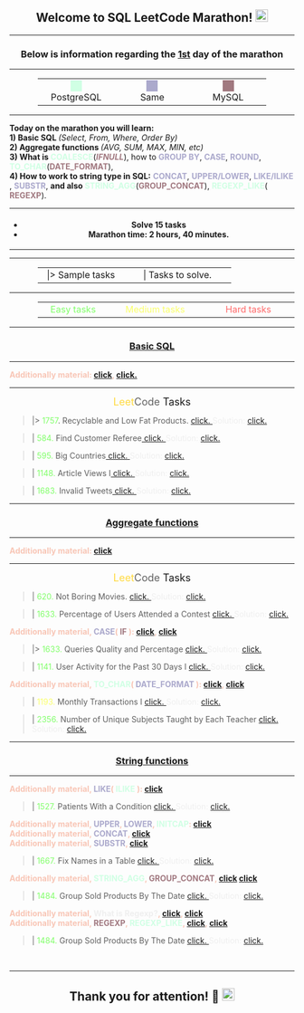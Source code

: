 

<h2 align="center">
Welcome to SQL LeetCode Marathon!
<img src="https://res.cloudinary.com/startup-grind/image/upload/c_fill,w_500,h_500,g_center/c_fill,dpr_2.0,f_auto,g_center,q_auto:good/v1/gcs/platform-data-dsc/events/2023-10-10_13-10-44_NLy2I3k.png" 
width="22px" alt="GDSC AITU">
</h2>

<hr>
<h3 align="center">
Below is information regarding the <u>1st</u> day of the marathon 
</h3>
<hr>


<table style="border: none; border-collapse: collapse; padding-left: 10%; padding-right: 10%">
    <tr style="border: none;">
        <td width="26%" style="border: none; text-align: center; vertical-align: center; align-items: center; justify-content: center; align-content: center">
            <div style="margin: 0 auto; height: 20px; width: 20px; background-color: #D0FFE4FF;"></div>
            <span>PostgreSQL</span>
        </td>
        <td width="26%" style="border: none; text-align: center; vertical-align: middle; align-items: center; justify-content: center;">
            <div style="margin: 0 auto; height: 20px; width: 20px; background-color: #ABA9CCFF;"></div>
            <span>Same</span>
        </td>
        <td width="26%" style="border: none; text-align: center; vertical-align: middle; align-items: center; justify-content: center;">
            <div style="margin: 0 auto; height: 20px; width: 20px; background-color: #A17980FF;"></div>
            <span>MySQL</span>
        </td>
    </tr>
</table>


<hr> <b>
Today on the marathon you will learn: <br>
1) Basic SQL </b> <i>(Select, From, Where, Order By) </i> <br>
<b> 2) Aggregate functions </b> <i> (AVG, SUM, MAX, MIN, etc) </i>
<br>
<b> 3) What is </b>
<div style="color: #d0ffe4; display: inline-block; font-weight: bold;" >COALESCE</div>(<div style="color: #A17980FF; display: inline-block; font-weight: bold;"> <i>IFNULL</i> </div>),
how to 
<div style="color: #aba9cc; display: inline-block; font-weight: bold;"> GROUP BY</div>,
<div style="color: #aba9cc; display: inline-block; font-weight: bold;"> CASE</div>,
<div style="color: #aba9cc; display: inline-block; font-weight: bold;"> ROUND</div>,
<div style="color: #d0ffe4; display: inline-block; font-weight: bold;">TO_CHAR</div>(<div style="color: #A17980FF; display: inline-block; font-weight: bold;">DATE_FORMAT</div>),
<br>
<b> 4) How to work to string type in SQL:</b>
<div style="color: #aba9cc; display: inline-block; font-weight: bold;"> CONCAT</div>,
<div style="color: #aba9cc; display: inline-block; font-weight: bold;"> UPPER/LOWER</div>,
<div style="color: #aba9cc; display: inline-block; font-weight: bold;"> LIKE/ILIKE</div>,
<div style="color: #aba9cc; display: inline-block; font-weight: bold;"> SUBSTR</div>, <b> and also </b> 
<div style="color: #d0ffe4; display: inline-block; font-weight: bold;">STRING_AGG</div>(<div style="color: #A17980FF; display: inline-block; font-weight: bold;">GROUP_CONCAT</div>),
<div style="color: #d0ffe4; display: inline-block; font-weight: bold;">REGEXP_LIKE</div>(<div style="color: #A17980FF; display: inline-block; font-weight: bold;">REGEXP</div>).

<hr>
<h4 align="center">
<ul>
    <li> Solve 15 tasks </li>
    <li> Marathon time: 2 hours, 40 minutes.</li>
</ul>
</h4>

<hr>
<hr>
<table style="border: none; border-collapse: collapse; margin-left: 10%">
    <tr style="border: none;">
        <td width="40%" style="border: none; text-align: center; vertical-align: center; align-items: center; justify-content: center; align-content: center">
            |>
            <span>Sample tasks</span>
        </td>
        <td width="50%" style="border: none; text-align: center; vertical-align: middle; align-items: center; justify-content: center;">
            |
            <span>Tasks to solve.</span>
        </td>
    </tr>
</table>
<hr>
<table style="border: none; border-collapse: collapse; padding-left: 10%">
    <tr style="border: none;">
        <td width="16%" style="border: none; text-align: center; vertical-align: center; align-items: center; justify-content: center; align-content: center">
            <text style="color: #81ff6a; white-space: nowrap;">Easy tasks</text>
        </td>
        <td width="26%" style="border: none; text-align: center; vertical-align: middle; align-items: center; justify-content: center;">
            <text style="color: #faff6a; white-space: nowrap;">Medium tasks</text>
        </td>
        <td width="26%" style="border: none; text-align: center; vertical-align: middle; align-items: center; justify-content: center;">
            <text style="color: #ff6a6a; white-space: nowrap;">Hard tasks</text>
        </td>
    </tr>
</table>
<hr>

<h3 align="center"> <u>
Basic SQL </u>
</h3>
<hr>
<div align="center" style="color:#f8c6b6; display: inline-block; font-weight: bold;">
    Additionally material: <a href="https://shultais.education/blog/sql-for-beginners/first-sql-queries"> click</a>, <a href="http://2sql.ru/novosti/sql-order-by/">click.</a>
</div>

<hr>
<div style="align-self: center; alignment-baseline: center; text-align-all: center; text-align: center; align-content: center; align-items: center; font-size: 18px; white-space: nowrap;">
    <text style="color: #ffda40">Leet</text><text style="color: #626262">Code</text>
    Tasks
</div>

> |>  <text style="color: #81ff6a; white-space: nowrap;"> 1757</text>. Recyclable and Low Fat Products. <a href="https://leetcode.com/problems/recyclable-and-low-fat-products/description/?envType=study-plan-v2&envId=top-sql-50"> click. </a>
> <text style="color: #efefef; display: inline-block; white-space: nowrap;">Solution: </text> <a href="https://github.com/https-whoyan/gdsc_leetcode_event_solutions/tree/main//SQL_Marathon/Day1/0_Basic_SQL/Exaple_task/1757_Recyclable_and_Low_Fat_Products"> click.</a> <br>

> | <text style="color: #81ff6a; white-space: nowrap;"> 584. </text>Find Customer Referee<a href="https://leetcode.com/problems/find-customer-referee/description/?envType=study-plan-v2&envId=top-sql-50"> click. </a>
> <text style="color: #efefef; display: inline-block; white-space: nowrap;">Solution: </text> <a href="https://github.com/https-whoyan/gdsc_leetcode_event_solutions/tree/main//SQL_Marathon/Day1/0_Basic_SQL/Other_tasks/584_Find_Customer_Referee"> click.</a> <br>

> | <text style="color: #81ff6a; white-space: nowrap;"> 595. </text>Big Countries<a href="https://leetcode.com/problems/big-countries/?envType=study-plan-v2&envId=top-sql-50"> click. </a>
> <text style="color: #efefef; display: inline-block; white-space: nowrap;">Solution: </text> <a href="https://github.com/https-whoyan/gdsc_leetcode_event_solutions/tree/main//SQL_Marathon/Day1/0_Basic_SQL/Other_tasks/595_Big_Countries"> click.</a> <br>

> | <text style="color: #81ff6a; white-space: nowrap;"> 1148. </text>Article Views I<a href="https://leetcode.com/problems/article-views-i/description/?envType=study-plan-v2&envId=top-sql-50"> click. </a>
> <text style="color: #efefef; display: inline-block; white-space: nowrap;">Solution: </text> <a href="https://github.com/https-whoyan/gdsc_leetcode_event_solutions/tree/main//SQL_Marathon/Day1/0_Basic_SQL/Other_tasks/1148_Article_Views_I"> click.</a> <br>

> | <text style="color: #81ff6a; white-space: nowrap;"> 1683. </text>Invalid Tweets<a href="https://leetcode.com/problems/invalid-tweets/description/?envType=study-plan-v2&envId=top-sql-50"> click. </a>
> <text style="color: #efefef; display: inline-block; white-space: nowrap;">Solution: </text> <a href="https://github.com/https-whoyan/gdsc_leetcode_event_solutions/tree/main//SQL_Marathon/Day1/0_Basic_SQL/Other_tasks/1683_Invalid_Tweets"> click.</a> <br>

<hr>
<h3 align="center"> <u>
Aggregate functions </u>
</h3> 
<hr>
<div align="center" style="color:#f8c6b6; display: inline-block; font-weight: bold;">
    Additionally material: <a href="https://sky.pro/media/agregatnye-funkczii-v-sql-sut-ponyatiya-i-primery/"> click</a>
</div>

<hr>
<div style="align-self: center; alignment-baseline: center; text-align-all: center; text-align: center; align-content: center; align-items: center; font-size: 18px; white-space: nowrap;">
    <text style="color: #ffda40">Leet</text><text style="color: #626262">Code</text>
    Tasks
</div>

> | <text style="color: #81ff6a; white-space: nowrap;"> 620.</text> Not Boring Movies. <a href="https://leetcode.com/problems/not-boring-movies/description/?envType=study-plan-v2&envId=top-sql-50"> click. </a>
> <text style="color: #efefef; display: inline-block; white-space: nowrap;">Solution: </text> <a href="https://github.com/https-whoyan/gdsc_leetcode_event_solutions/tree/main//SQL_Marathon/Day1/1_Aggregate_functions/First_tasks/620_Not_Boring_Movies"> click.</a> <br>

> | <text style="color: #81ff6a; white-space: nowrap;"> 1633.</text> Percentage of Users Attended a Contest <a href="https://leetcode.com/problems/percentage-of-users-attended-a-contest/description/?envType=study-plan-v2&envId=top-sql-50"> click. </a>
> <text style="color: #efefef; display: inline-block; white-space: nowrap;">Solution: </text> <a href="https://github.com/https-whoyan/gdsc_leetcode_event_solutions/tree/main//SQL_Marathon/Day1/1_Aggregate_functions/First_tasks/1633_Percentage_of_Users_Attended_a_Contest"> click.</a> <br>

<div align="center" style="color:#f8c6b6; display: inline-block; font-weight: bold;">
    Additionally material, 
    <text style="color: #aba9cc; display: inline-block; font-weight: bold;">CASE</text>( 
    <text style="color: #A17980FF; display: inline-block; font-weight: bold;">IF</text> ):
    <a href="https://www.postgresqltutorial.com/postgresql-tutorial/postgresql-case/"> click</a>,
    <a href="https://www.w3schools.com/MYSQL/func_mysql_if.asp"> click</a>
</div> <br>

> |> <text style="color: #81ff6a; white-space: nowrap;"> 1633.</text> Queries Quality and Percentage <a href="https://leetcode.com/problems/queries-quality-and-percentage/description/?envType=study-plan-v2&envId=top-sql-50"> click. </a>
> <text style="color: #efefef; display: inline-block; white-space: nowrap;">Solution: </text> <a href="https://github.com/https-whoyan/gdsc_leetcode_event_solutions/tree/main//SQL_Marathon/Day1/1_Aggregate_functions/CASE_exaple_task/1211_Queries_Quality_and_Percentage"> click.</a> <br>

> | <text style="color: #81ff6a; white-space: nowrap;"> 1141.</text> User Activity for the Past 30 Days I <a href="https://leetcode.com/problems/user-activity-for-the-past-30-days-i/description/?envType=study-plan-v2&envId=top-sql-50"> click. </a>
> <text style="color: #efefef; display: inline-block; white-space: nowrap;">Solution: </text> <a href="https://github.com/https-whoyan/gdsc_leetcode_event_solutions/tree/main//SQL_Marathon/Day1/1_Aggregate_functions/Second_tasks/1141_User_Activity_for_the_Past_30_Days_I"> click.</a> <br>

<div style="color:#f8c6b6; display: inline-block; font-weight: bold;"> Additionally material, 
    <text style="color: #d0ffe4; display: inline-block; font-weight: bold;">TO_CHAR</text>( 
    <text style="color: #aba9cc; display: inline-block; font-weight: bold;">DATE_FORMAT</text> ):
    <a href="https://code.mu/ru/sql/manual/date_format/"> click</a>,
    <a href="https://www.postgresqltutorial.com/postgresql-string-functions/postgresql-to_char/"> click</a>
</div> <br>

> | <text style="color: #faff6a; white-space: nowrap;"> 1193. </text> Monthly Transactions I <a href="https://leetcode.com/problems/monthly-transactions-i/description/?envType=study-plan-v2&envId=top-sql-50"> click. </a>
> <text style="color: #efefef; display: inline-block; white-space: nowrap;">Solution: </text> <a href="https://github.com/https-whoyan/gdsc_leetcode_event_solutions/tree/main//SQL_Marathon/Day1/1_Aggregate_functions/Second_tasks/1193_Monthly_Transactions_I"> click.</a> <br>

> | <text style="color: #81ff6a; white-space: nowrap;"> 2356. </text> Number of Unique Subjects Taught by Each Teacher <a href="https://leetcode.com/problems/find-followers-count/description/?envType=study-plan-v2&envId=top-sql-50"> click. </a>
> <text style="color: #efefef; display: inline-block; white-space: nowrap;">Solution: </text> <a href="https://github.com/https-whoyan/gdsc_leetcode_event_solutions/tree/main//SQL_Marathon/Day1/1_Aggregate_functions/Second_tasks/2356_Number_of_Unique_Subjects_Taught_by_Each_Teacher"> click.</a> <br>

<hr>
<h3 align="center"> <u>
String functions </u>
</h3> 

<hr>
<div align="center" style="color:#f8c6b6; display: inline-block; font-weight: bold;"> Additionally material, 
    <text style="color: #aba9cc; display: inline-block; font-weight: bold;">LIKE</text>( 
    <text style="color: #d0ffe4; display: inline-block; font-weight: bold;">ILIKE</text> ):
    <a href="https://www.w3schools.com/postgresql/postgresql_like.php"> click</a>
</div> <br>

> | <text style="color: #81ff6a; white-space: nowrap;"> 1527. </text> Patients With a Condition <a href="https://leetcode.com/problems/patients-with-a-condition/description/?envType=study-plan-v2&envId=top-sql-50"> click. </a>
> <text style="color: #efefef; display: inline-block; white-space: nowrap;">Solution: </text> <a href="https://github.com/https-whoyan/gdsc_leetcode_event_solutions/tree/main//SQL_Marathon/Day1/2_string_functions/concat_upper_lower_like_substr/1527_Patients_With_a_Condition"> click.</a> <br>
> 
<div style="color:#f8c6b6; display: inline-block; font-weight: bold;"> Additionally material, 
    <text style="color: #aba9cc; display: inline-block; font-weight: bold;">UPPER</text>,  
    <text style="color: #aba9cc; display: inline-block; font-weight: bold;">LOWER</text>, 
    <text style="color: #d0ffe4; display: inline-block; font-weight: bold;">INITCAP</text>:
    <a href="https://commandprompt.com/education/postgresql-letter-case-functions-with-practical-examples/#:~:text=PostgreSQL%20provides%20various%20functions%2C%20such,uppercase%2C%20lowercase%2C%20proper%20case."> click</a>
</div> <br>

<div style="color:#f8c6b6; display: inline-block; font-weight: bold;"> 
    Additionally material, 
    <text style="color: #aba9cc; display: inline-block; font-weight: bold;">CONCAT</text>,
    <a href="https://www.geeksforgeeks.org/concat-function-in-mysql/"> click</a>
</div> <br>
<div style="color:#f8c6b6; display: inline-block; font-weight: bold;"> Additionally material, 
    <text style="color: #aba9cc; display: inline-block; font-weight: bold;">SUBSTR</text>,
    <a href="https://oracleplsql.ru/substr-function.html"> click</a>
</div> <br>

> | <text style="color: #81ff6a; white-space: nowrap;"> 1667. </text> Fix Names in a Table <a href="https://leetcode.com/problems/fix-names-in-a-table/description/?envType=study-plan-v2&envId=top-sql-50"> click. </a>
> <text style="color: #efefef; display: inline-block; white-space: nowrap;">Solution: </text> <a href="https://github.com/https-whoyan/gdsc_leetcode_event_solutions/tree/main//SQL_Marathon/Day1/2_string_functions/concat_upper_lower_like_substr/1667_Fix_Names_in_a_Table"> click.</a> <br>

<div style="color:#f8c6b6; display: inline-block; font-weight: bold;"> Additionally material, 
    <text style="color: #d0ffe4; display: inline-block; font-weight: bold;">STRING_AGG</text>,  
    <text style="color: #A17980FF; display: inline-block; font-weight: bold;">GROUP_CONCAT</text>,
    <a href="https://code.mu/ru/sql/manual/group_concat/"> click</a>
    <a href="https://popsql.com/learn-sql/postgresql/how-to-use-stringagg-in-postgresql"> click</a>
</div> <br>

> | <text style="color: #81ff6a; white-space: nowrap;"> 1484. </text> Group Sold Products By The Date <a href="https://leetcode.com/problems/group-sold-products-by-the-date/?envType=study-plan-v2&envId=top-sql-50"> click. </a>
> <text style="color: #efefef; display: inline-block; white-space: nowrap;">Solution: </text> <a href="https://github.com/https-whoyan/gdsc_leetcode_event_solutions/tree/main//SQL_Marathon/Day1/2_string_functions/group_concat/1484_Group_Sold_Products_By_The_Date"> click.</a> <br>

<div style="color:#f8c6b6; display: inline-block; font-weight: bold;"> Additionally material, 
    <text style="color: #efefef; display: inline-block; white-space: nowrap;">What is Regexp?</text>,
    <a href="https://tproger.ru/articles/regexp-for-beginners"> click</a>,
    <a href="https://habr.com/ru/articles/567106/"> click</a>
</div> <br>

<div style="color:#f8c6b6; display: inline-block; font-weight: bold;"> Additionally material, 
    <text style="color: #A17980FF; display: inline-block; font-weight: bold;">REGEXP</text>,
    <text style="color: #d0ffe4; display: inline-block; font-weight: bold;">REGEXP_LIKE</text>,
    <a href="https://a-billing.com/docs/avantys_billing/7/abilling/mysql_regexp.html"> click</a>,
    <a href="https://pgpedia.info/r/regexp_like.html"> click</a>
</div> <br>

> | <text style="color: #81ff6a; white-space: nowrap;"> 1484. </text> Group Sold Products By The Date <a href="https://leetcode.com/problems/find-users-with-valid-e-mails/description/?envType=study-plan-v2&envId=top-sql-50"> click. </a>
> <text style="color: #efefef; display: inline-block; white-space: nowrap;">Solution: </text> <a href="https://github.com/https-whoyan/gdsc_leetcode_event_solutions/tree/main//SQL_Marathon/Day1/2_string_functions/regexp/1517_Find_Users_With_Valid_E-Mails"> click.</a> <br>

<br>
<hr>
<h2 align="center">
Thank you for attention! 🖤
<img src="https://res.cloudinary.com/startup-grind/image/upload/c_fill,w_500,h_500,g_center/c_fill,dpr_2.0,f_auto,g_center,q_auto:good/v1/gcs/platform-data-dsc/events/2023-10-10_13-10-44_NLy2I3k.png" 
width="22px" alt="GDSC AITU">
</h2>